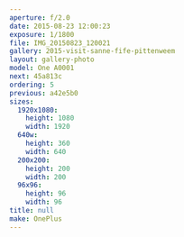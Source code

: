 ```yaml
---
aperture: f/2.0
date: 2015-08-23 12:00:23
exposure: 1/1800
file: IMG_20150823_120021
gallery: 2015-visit-sanne-fife-pittenweem
layout: gallery-photo
model: One A0001
next: 45a813c
ordering: 5
previous: a42e5b0
sizes:
  1920x1080:
    height: 1080
    width: 1920
  640w:
    height: 360
    width: 640
  200x200:
    height: 200
    width: 200
  96x96:
    height: 96
    width: 96
title: null
make: OnePlus
---
```

